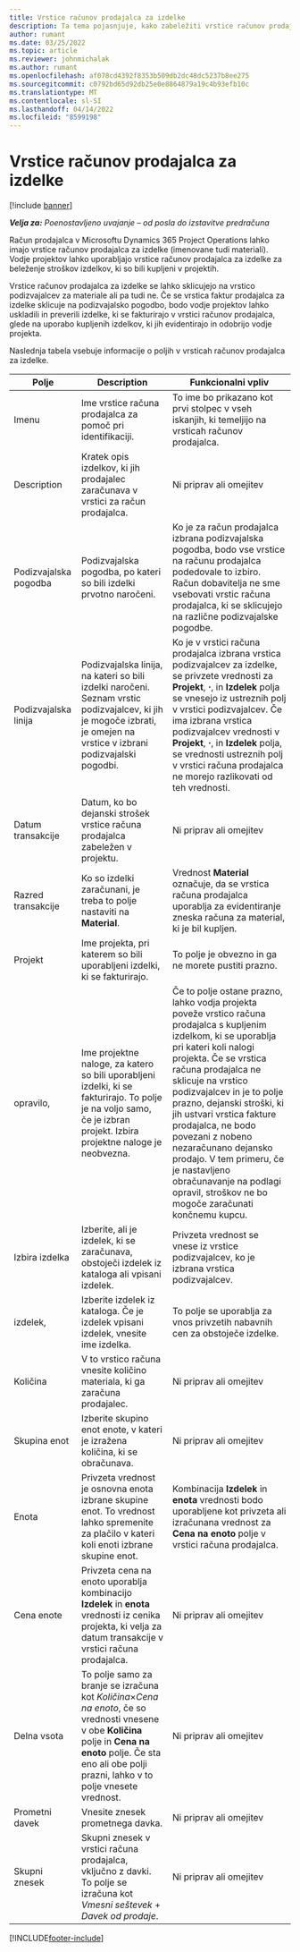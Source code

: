 ```yaml
---
title: Vrstice računov prodajalca za izdelke
description: Ta tema pojasnjuje, kako zabeležiti vrstice računov prodajalca za izdelke in uporabiti različna polja za beleženje nakupov izdelkov pri prodajalcih.
author: rumant
ms.date: 03/25/2022
ms.topic: article
ms.reviewer: johnmichalak
ms.author: rumant
ms.openlocfilehash: af078cd4392f8353b509db2dc48dc5237b8ee275
ms.sourcegitcommit: c0792bd65d92db25e0e8864879a19c4b93efb10c
ms.translationtype: MT
ms.contentlocale: sl-SI
ms.lasthandoff: 04/14/2022
ms.locfileid: "8599198"
---
```

# <a name="vendor-invoice-lines-for-products"></a>Vrstice računov prodajalca za izdelke

[!include [banner](../../includes/dataverse-preview.md)]

_**Velja za:** Poenostavljeno uvajanje – od posla do izstavitve predračuna_

Račun prodajalca v Microsoftu Dynamics 365 Project Operations lahko imajo vrstice računov prodajalca za izdelke (imenovane tudi materiali). Vodje projektov lahko uporabljajo vrstice računov prodajalca za izdelke za beleženje stroškov izdelkov, ki so bili kupljeni v projektih.

Vrstice računov prodajalca za izdelke se lahko sklicujejo na vrstico podizvajalcev za materiale ali pa tudi ne. Če se vrstica faktur prodajalca za izdelke sklicuje na podizvajalsko pogodbo, bodo vodje projektov lahko uskladili in preverili izdelke, ki se fakturirajo v vrstici računov prodajalca, glede na uporabo kupljenih izdelkov, ki jih evidentirajo in odobrijo vodje projekta.

Naslednja tabela vsebuje informacije o poljih v vrsticah računov prodajalca za izdelke.

| Polje | Description | Funkcionalni vpliv |
| --- | --- | --- |
| Imenu | Ime vrstice računa prodajalca za pomoč pri identifikaciji. | To ime bo prikazano kot prvi stolpec v vseh iskanjih, ki temeljijo na vrsticah računov prodajalca. |
| Description | Kratek opis izdelkov, ki jih prodajalec zaračunava v vrstici za račun prodajalca. | Ni priprav ali omejitev |
| Podizvajalska pogodba | Podizvajalska pogodba, po kateri so bili izdelki prvotno naročeni. | Ko je za račun prodajalca izbrana podizvajalska pogodba, bodo vse vrstice na računu prodajalca podedovale to izbiro. Račun dobavitelja ne sme vsebovati vrstic računa prodajalca, ki se sklicujejo na različne podizvajalske pogodbe. |
| Podizvajalska linija | Podizvajalska linija, na kateri so bili izdelki naročeni. Seznam vrstic podizvajalcev, ki jih je mogoče izbrati, je omejen na vrstice v izbrani podizvajalski pogodbi. | Ko je v vrstici računa prodajalca izbrana vrstica podizvajalcev za izdelke, se privzete vrednosti za **Projekt**, **·**, in **Izdelek** polja se vnesejo iz ustreznih polj v vrstici podizvajalcev. Če ima izbrana vrstica podizvajalcev vrednosti v **Projekt**, **·**, in **Izdelek** polja, se vrednosti ustreznih polj v vrstici računa prodajalca ne morejo razlikovati od teh vrednosti. |
| Datum transakcije | Datum, ko bo dejanski strošek vrstice računa prodajalca zabeležen v projektu. | Ni priprav ali omejitev|
| Razred transakcije | Ko so izdelki zaračunani, je treba to polje nastaviti na **Material**. | Vrednost **Material** označuje, da se vrstica računa prodajalca uporablja za evidentiranje zneska računa za material, ki je bil kupljen. |
| Projekt | Ime projekta, pri katerem so bili uporabljeni izdelki, ki se fakturirajo. | To polje je obvezno in ga ne morete pustiti prazno. |
| opravilo, | Ime projektne naloge, za katero so bili uporabljeni izdelki, ki se fakturirajo. To polje je na voljo samo, če je izbran projekt. Izbira projektne naloge je neobvezna. | Če to polje ostane prazno, lahko vodja projekta poveže vrstico računa prodajalca s kupljenim izdelkom, ki se uporablja pri kateri koli nalogi projekta. Če se vrstica računa prodajalca ne sklicuje na vrstico podizvajalcev in je to polje prazno, dejanski stroški, ki jih ustvari vrstica fakture prodajalca, ne bodo povezani z nobeno nezaračunano dejansko prodajo. V tem primeru, če je nastavljeno obračunavanje na podlagi opravil, stroškov ne bo mogoče zaračunati končnemu kupcu. |
| Izbira izdelka | Izberite, ali je izdelek, ki se zaračunava, obstoječi izdelek iz kataloga ali vpisani izdelek. | Privzeta vrednost se vnese iz vrstice podizvajalcev, ko je izbrana vrstica podizvajalcev. |
| izdelek, | Izberite izdelek iz kataloga. Če je izdelek vpisani izdelek, vnesite ime izdelka. | To polje se uporablja za vnos privzetih nabavnih cen za obstoječe izdelke. |
| Količina | V to vrstico računa vnesite količino materiala, ki ga zaračuna prodajalec. | Ni priprav ali omejitev |
| Skupina enot | Izberite skupino enot enote, v kateri je izražena količina, ki se obračunava. | Ni priprav ali omejitev |
| Enota | Privzeta vrednost je osnovna enota izbrane skupine enot. To vrednost lahko spremenite za plačilo v kateri koli enoti izbrane skupine enot. | Kombinacija **Izdelek** in **enota** vrednosti bodo uporabljene kot privzeta ali izračunana vrednost za **Cena na enoto** polje v vrstici računa prodajalca. |
| Cena enote | Privzeta cena na enoto uporablja kombinacijo **Izdelek** in **enota** vrednosti iz cenika projekta, ki velja za datum transakcije v vrstici računa prodajalca. | Ni priprav ali omejitev |
| Delna vsota | To polje samo za branje se izračuna kot *Količina*&times;*Cena na enoto*, če so vrednosti vnesene v obe **Količina** polje in **Cena na enoto** polje. Če sta eno ali obe polji prazni, lahko v to polje vnesete vrednost. | Ni priprav ali omejitev |
| Prometni davek | Vnesite znesek prometnega davka. | Ni priprav ali omejitev |
| Skupni znesek | Skupni znesek v vrstici računa prodajalca, vključno z davki. To polje se izračuna kot *Vmesni seštevek* + *Davek od prodaje*. | Ni priprav ali omejitev |

[!INCLUDE[footer-include](../../includes/footer-banner.md)]
